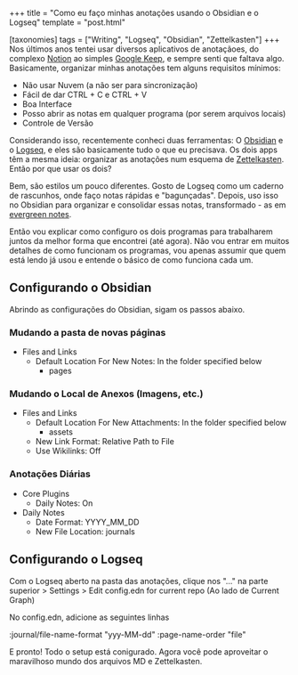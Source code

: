 +++
title = "Como eu faço minhas anotações usando o Obsidian e o Logseq"
template = "post.html"

[taxonomies]
tags = ["Writing", "Logseq", "Obsidian", "Zettelkasten"]
+++
Nos últimos anos tentei usar diversos aplicativos de anotaçãoes, do complexo [Notion](https://www.notion.so/) ao simples [Google Keep](https://keep.google.com/ "Google Keep"), e sempre senti que faltava algo. Basicamente, organizar minhas anotações tem alguns requisitos mínimos:

* Não usar Nuvem (a não ser para sincronização)
* Fácil de dar CTRL + C e CTRL + V
* Boa Interface
* Posso abrir as notas em qualquer programa (por serem arquivos locais)
* Controle de Versão

Considerando isso, recentemente conheci duas ferramentas: O [Obsidian](https://obsidian.md/ "Obsidian") e o [Logseq](https://logseq.com/ "Logseq"), e eles são basicamente tudo o que eu precisava. Os dois apps têm a mesma ideia: organizar as anotações num esquema de [Zettelkasten](https://en.wikipedia.org/wiki/Zettelkasten). Então por que usar os dois? 

Bem, são estilos um pouco diferentes. Gosto de Logseq como um caderno de rascunhos, onde faço notas rápidas e "bagunçadas". Depois, uso isso no Obsidian para organizar e consolidar essas notas, transformado - as em [evergreen notes](https://notes.andymatuschak.org/Evergreen_notes).

Então vou explicar como configuro os dois programas para trabalharem juntos da melhor forma que encontrei (até agora). Não vou entrar em muitos detalhes de como funcionam os programas, vou apenas assumir que quem está lendo já usou e entende o básico de como funciona cada um.

## Configurando o Obsidian

Abrindo as configurações do Obsidian, sigam os passos abaixo.

### Mudando a pasta de novas páginas

- Files and Links
	- Default Location For New Notes: In the folder specified below
    	- pages
        
### Mudando o Local de Anexos (Imagens, etc.)

- Files and Links
	- Default Location For New Attachments: In the folder specified below
    	- assets
    - New Link Format: Relative Path to File
    - Use Wikilinks: Off
    
### Anotações Diárias

- Core Plugins
	- Daily Notes: On
- Daily Notes
	- Date Format: YYYY_MM_DD
    - New File Location: journals
    
## Configurando o Logseq

Com o Logseq aberto na pasta das anotações, clique nos "..." na parte superior > Settings > Edit config.edn for current repo (Ao lado de Current Graph)

No config.edn, adicione as seguintes linhas

:journal/file-name-format "yyy-MM-dd"
:page-name-order "file"


E pronto! Todo o setup está conigurado. Agora você pode aproveitar o maravilhoso mundo dos arquivos MD e Zettelkasten.